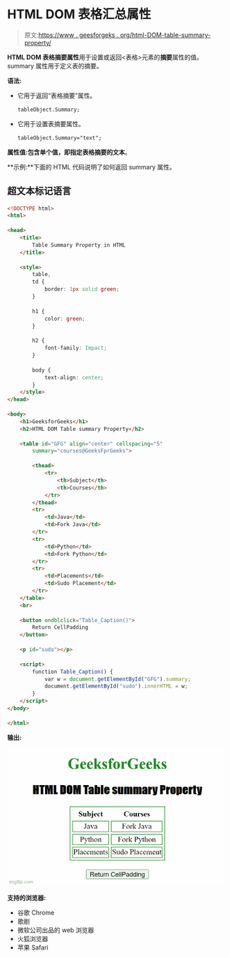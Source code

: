 # HTML DOM 表格汇总属性

> 原文:[https://www . geesforgeks . org/html-DOM-table-summary-property/](https://www.geeksforgeeks.org/html-dom-table-summary-property/)

**HTML DOM 表格摘要属性**用于设置或返回<表格>元素的**摘要**属性的值。summary 属性用于定义表的摘要。

**语法:**

*   它用于返回“表格摘要”属性。

    ```html
    tableObject.Summary;
    ```

*   它用于设置表摘要属性。

    ```html
    tableObject.Summary="text";
    ```

**属性值:**包含单个值**，即指定表格摘要的文本**。

**示例:**下面的 HTML 代码说明了如何返回 summary 属性。

## 超文本标记语言

```html
<!DOCTYPE html>
<html>

<head>
    <title>
        Table Summary Property in HTML 
    </title>

    <style>
        table,
        td {
            border: 1px solid green;
        }

        h1 {
            color: green;
        }

        h2 {
            font-family: Impact;
        }

        body {
            text-align: center;
        }
    </style>
</head>

<body>
    <h1>GeeksforGeeks</h1>
    <h2>HTML DOM Table summary Property</h2>

    <table id="GFG" align="center" cellspacing="5" 
        summary="courses@GeeksFprGeeks">

        <thead>
            <tr>
                <th>Subject</th>
                <th>Courses</th>
            </tr>
        </thead>
        <tr>
            <td>Java</td>
            <td>Fork Java</td>
        </tr>
        <tr>
            <td>Python</td>
            <td>Fork Python</td>
        </tr>
        <tr>
            <td>Placements</td>
            <td>Sudo Placement</td>
        </tr>
    </table>
    <br>

    <button ondblclick="Table_Caption()">
        Return CellPadding
    </button>

    <p id="sudo"></p>

    <script>
        function Table_Caption() {
            var w = document.getElementById("GFG").summary;
            document.getElementById("sudo").innerHTML = w;
        }
    </script>
</body>

</html>
```

**输出:**

![](img/ce13333e5ac5d20eeab332ecc081829c.png)

**支持的浏览器:**

*   谷歌 Chrome
*   歌剧
*   微软公司出品的 web 浏览器
*   火狐浏览器
*   苹果 Safari